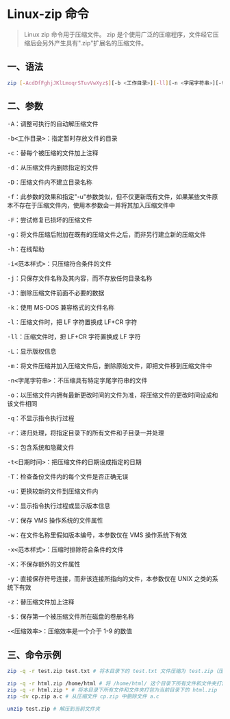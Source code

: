 # Linux-zip 命令

>Linux zip 命令用于压缩文件。
>zip 是个使用广泛的压缩程序，文件经它压缩后会另外产生具有".zip"扩展名的压缩文件。

## 一、语法

````bash
zip [-AcdDfFghjJKlLmoqrSTuvVwXyz$][-b <工作目录>][-ll][-n <字尾字符串>][-t <日期时间>][-<压缩效率>][压缩文件][文件...][-i <范本样式>][-x <范本样式>]
````

## 二、参数

<kbd>-A</kbd>：调整可执行的自动解压缩文件

<kbd>-b<工作目录></kbd>：指定暂时存放文件的目录

<kbd>-c</kbd>：替每个被压缩的文件加上注释

<kbd>-d</kbd>：从压缩文件内删除指定的文件

<kbd>-D</kbd>：压缩文件内不建立目录名称

<kbd>-f</kbd>：此参数的效果和指定"-u"参数类似，但不仅更新既有文件，如果某些文件原本不存在于压缩文件内，使用本参数会一并将其加入压缩文件中

<kbd>-F</kbd>：尝试修复已损坏的压缩文件

<kbd>-g</kbd>：将文件压缩后附加在既有的压缩文件之后，而非另行建立新的压缩文件

<kbd>-h</kbd>：在线帮助

<kbd>-i<范本样式></kbd>：只压缩符合条件的文件

<kbd>-j</kbd>：只保存文件名称及其内容，而不存放任何目录名称

<kbd>-J</kbd>：删除压缩文件前面不必要的数据

<kbd>-k</kbd>：使用 MS-DOS 兼容格式的文件名称

<kbd>-l</kbd>：压缩文件时，把 LF 字符置换成 LF+CR 字符

<kbd>-ll</kbd>：压缩文件时，把 LF+CR 字符置换成 LF 字符

<kbd>-L</kbd>：显示版权信息

<kbd>-m</kbd>：将文件压缩并加入压缩文件后，删除原始文件，即把文件移到压缩文件中

<kbd>-n<字尾字符串></kbd>：不压缩具有特定字尾字符串的文件

<kbd>-o</kbd>：以压缩文件内拥有最新更改时间的文件为准，将压缩文件的更改时间设成和该文件相同

<kbd>-q</kbd>：不显示指令执行过程

<kbd>-r</kbd>：递归处理，将指定目录下的所有文件和子目录一并处理

<kbd>-S</kbd>：包含系统和隐藏文件

<kbd>-t<日期时间></kbd>：把压缩文件的日期设成指定的日期

<kbd>-T</kbd>：检查备份文件内的每个文件是否正确无误

<kbd>-u</kbd>：更换较新的文件到压缩文件内

<kbd>-v</kbd>：显示指令执行过程或显示版本信息

<kbd>-V</kbd>：保存 VMS 操作系统的文件属性

<kbd>-w</kbd>：在文件名称里假如版本编号，本参数仅在 VMS 操作系统下有效

<kbd>-x<范本样式></kbd>：压缩时排除符合条件的文件

<kbd>-X</kbd>：不保存额外的文件属性

<kbd>-y</kbd>：直接保存符号连接，而非该连接所指向的文件，本参数仅在 UNIX 之类的系统下有效

<kbd>-z</kbd>：替压缩文件加上注释

<kbd>-$</kbd>：保存第一个被压缩文件所在磁盘的卷册名称

<kbd>-<压缩效率></kbd>：压缩效率是一个介于 1-9 的数值

## 三、命令示例

````bash
zip -q -r test.zip test.txt # 将本目录下的 test.txt 文件压缩为 test.zip（压缩文件夹也可以如此操作）

zip -q -r html.zip /home/html # 将 /home/html/ 这个目录下所有文件和文件夹打包为当前目录下的 html.zip
zip -q -r html.zip * # 将本目录下所有文件和文件夹打包为当前目录下的 html.zip
zip -dv cp.zip a.c # 从压缩文件 cp.zip 中删除文件 a.c

unzip test.zip # 解压到当前文件夹
````

